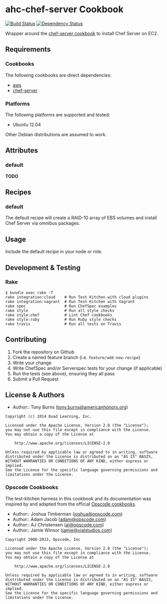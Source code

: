 # ahc-chef-server Cookbook

[![Build Status](https://travis-ci.org/americanhonors/chef-ahc-chef-server.svg?branch=master)][build-status]
[![Dependency Status](https://gemnasium.com/americanhonors/chef-ahc-chef-server.svg)][dependency-status]

Wrapper around the [chef-server cookbook][chef-server-cookbook] to install Chef Server on EC2.

## Requirements

### Cookbooks

The following cookbooks are direct dependencies:

* [aws][aws-cookbook]
* [chef-server][chef-server-cookbook]

### Platforms

The following platforms are supported and tested:

* Ubuntu 12.04

Other Debian distributions are assumed to work.

## Attributes

### default

**TODO**

## Recipes

### default

The default recipe will create a RAID-10 array of EBS volumes and install Chef Server via omnibus packages.

## Usage

Include the default recipe in your node or role.

## Development & Testing

### Rake

    $ bundle exec rake -T
    rake integration:cloud    # Run Test Kitchen with cloud plugins
    rake integration:vagrant  # Run Test Kitchen with Vagrant
    rake spec                 # Run ChefSpec examples
    rake style                # Run all style checks
    rake style:chef           # Lint Chef cookbooks
    rake style:ruby           # Run Ruby style checks
    rake travis               # Run all tests on Travis

## Contributing

1. Fork the repository on Github
2. Create a named feature branch (i.e. `feature/add-new-recipe`)
3. Write your change
4. Write ChefSpec and/or Serverspec tests for your change (if applicable)
5. Run the tests (see above), ensuring they all pass
6. Submit a Pull Request

## License & Authors

* Author:: Tony Burns (<tony.burns@americanhonors.org>)

```text
Copyright (c) 2014 Quad Learning, Inc.

Licensed under the Apache License, Version 2.0 (the "License");
you may not use this file except in compliance with the License.
You may obtain a copy of the License at

    http://www.apache.org/licenses/LICENSE-2.0

Unless required by applicable law or agreed to in writing, software
distributed under the License is distributed on an "AS IS" BASIS,
WITHOUT WARRANTIES OR CONDITIONS OF ANY KIND, either express or implied.
See the License for the specific language governing permissions and
limitations under the License.
```

### Opscode Cookbooks

The test-kitchen harness in this cookbook and its documentation was inspired by
and adapted from the official [Opscode cookbooks][opscode-cookbooks].

* Author:: Joshua Timberman (<joshua@opscode.com>)
* Author:: Adam Jacob (<adam@opscode.com>)
* Author:: AJ Christensen (<aj@opscode.com>)
* Author:: Jamie Winsor (<jamie@vialstudios.com>)

```text
Copyright 2008-2013, Opscode, Inc

Licensed under the Apache License, Version 2.0 (the "License");
you may not use this file except in compliance with the License.
You may obtain a copy of the License at

    http://www.apache.org/licenses/LICENSE-2.0

Unless required by applicable law or agreed to in writing, software
distributed under the License is distributed on an "AS IS" BASIS,
WITHOUT WARRANTIES OR CONDITIONS OF ANY KIND, either express or implied.
See the License for the specific language governing permissions and
limitations under the License.
```

[build-status]: https://travis-ci.org/americanhonors/chef-ahc-chef-server
[dependency-status]: https://gemnasium.com/americanhonors/chef-ahc-chef-server
[aws-cookbook]: https://github.com/opscode-cookbooks/aws
[chef-server-cookbook]: https://github.com/opscode-cookbooks/apt
[opscode-cookbooks]: https://github.com/opscode-cookbooks
